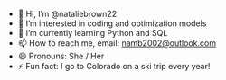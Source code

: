- 👋 Hi, I’m @nataliebrown22
- 👀 I’m interested in coding and optimization models
- 🌱 I’m currently learning Python and SQL
- 📫 How to reach me, email: namb2002@outlook.com
- 😄 Pronouns: She / Her
- ⚡ Fun fact: I go to Colorado on a ski trip every year!

<!---
nataliebrown22/nataliebrown22 is a ✨ special ✨ repository because its `README.md` (this file) appears on your GitHub profile.
You can click the Preview link to take a look at your changes.
--->

